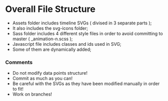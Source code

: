 # Overall File Structure 

- Assets folder includes timeline SVGs ( divised in 3 separate parts );
- It also includes the svg-icons folder;
- Sass folder includes 4 different style files in order to avoid committing to master ( _animation-n.scss );
- Javascript file includes classes and ids used in SVG;
- Some of them are dynamically added;

### Comments

- Do not modify data points structure!
- Commit as much as you can!
- Be careful with the SVGs as they have been modified manually in order to fit!
- Work on branches!